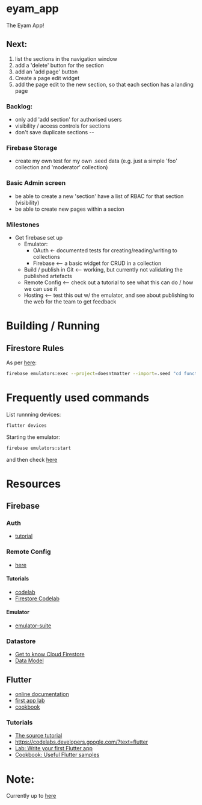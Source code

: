 # eyam_app

The Eyam App!

## Next:

1. list the sections in the navigation window
2. add a 'delete' button for the section
3. add an 'add page' button
2. Create a page edit widget
3. add the page edit to the new section, so that each section has a landing page

### Backlog: 
 * only add 'add section' for authorised users
 * visibility / access controls for sections
 * don't save duplicate sections
--


### Firebase Storage
 * create my own test for my own .seed data (e.g. just a simple 'foo' collection and 'moderator' collection)

### Basic Admin screen
 * be able to create a new 'section'
   have a list of RBAC for that section (visibility)
 * be able to create new pages within a secion

### Milestones

 * Get firebase set up
   * Emulator:
     * OAuth <- documented tests for creating/reading/writing to collections
     * Firebase <-- a basic widget for CRUD in a collection
   * Build / publish in Git <-- working, but currently not validating the published artefacts
   * Remote Config <-- check out a tutorial to see what this can do / how we can use it
   * Hosting <-- test this out w/ the emulator, and see about publishing to the web for the team to get feedback

# Building / Running

## Firestore Rules

As per [here](https://firebase.google.com/codelabs/firebase-rules#2):
```sh
firebase emulators:exec --project=doesntmatter --import=.seed "cd functions; npm test"
```


# Frequently used commands
List runnning devices:
```sh
flutter devices
```

Starting the emulator:
```sh
firebase emulators:start
```
and then check [here](http://127.0.0.1:8089/firestore)

# Resources

## Firebase

### Auth
 * [tutorial](https://firebase.google.com/docs/auth/flutter/start)

### Remote Config
 * [here](https://firebase.google.com/docs/remote-config)
 
#### Tutorials
 * [codelab](https://firebase.google.com/codelabs/firebase-get-to-know-flutter#0)
 * [Firestore Codelab](https://firebase.google.com/codelabs/firestore-web#0)

#### Emulator
 * [emulator-suite](https://firebase.google.com/docs/emulator-suite)

### Datastore
 * [Get to know Cloud Firestore](https://www.youtube.com/playlist?list=PLl-K7zZEsYLluG5MCVEzXAQ7ACZBCuZgZ)
 * [Data Model](https://firebase.google.com/docs/firestore/data-model)
 
## Flutter
 * [online documentation](https://docs.flutter.dev/)
 * [first app lab](https://docs.flutter.dev/get-started/codelab)
 * [cookbook](https://docs.flutter.dev/cookbook)
 
### Tutorials
 * [The source tutorial](https://codelabs.developers.google.com/codelabs/flutter-codelab-first#0)
 * https://codelabs.developers.google.com/?text=flutter
 * [Lab: Write your first Flutter app](https://docs.flutter.dev/get-started/codelab)
 * [Cookbook: Useful Flutter samples](https://docs.flutter.dev/cookbook)


# Note:

Currently up to [here](https://youtu.be/8sAyPDLorek?t=3312)
 